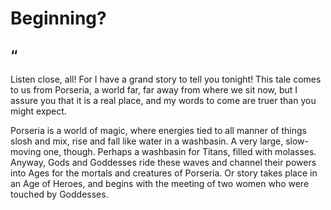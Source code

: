 # Beginning? 
## “
Listen close, all! For I have a grand story to tell you tonight! This tale comes to us from Porseria, a world far, far away from where we sit now, but I assure you that it is a real place, and my words to come are truer than you might expect. 

Porseria is a world of magic, where energies tied to all manner of things slosh and mix, rise and fall like water in a washbasin. A very large, slow-moving one, though. Perhaps a washbasin for Titans, filled with molasses. Anyway, Gods and Goddesses ride these waves and channel their powers into Ages for the mortals and creatures of Porseria. Or story takes place in an Age of Heroes, and begins with the meeting of two women who were touched by Goddesses.

